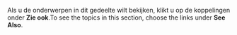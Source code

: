 <span data-ttu-id="a9fbb-101">Als u de onderwerpen in dit gedeelte wilt bekijken, klikt u op de koppelingen onder **Zie ook**.</span><span class="sxs-lookup"><span data-stu-id="a9fbb-101">To see the topics in this section, choose the links under **See Also**.</span></span>